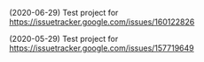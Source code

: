 (2020-06-29) Test project for https://issuetracker.google.com/issues/160122826

(2020-05-29) Test project for https://issuetracker.google.com/issues/157719649
